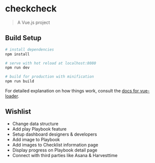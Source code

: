 # checkcheck

> A Vue.js project

## Build Setup

``` bash
# install dependencies
npm install

# serve with hot reload at localhost:8080
npm run dev

# build for production with minification
npm run build
```

For detailed explanation on how things work, consult the [docs for vue-loader](http://vuejs.github.io/vue-loader).

## Wishlist

- Change data structure
- Add play Playbook feature
- Setup dashboard designers & developers
- Add image to Playbook
- Add images to Checklist information page
- Display progress on Playbook detail page
- Connect with third parties like Asana & Harvesttime
